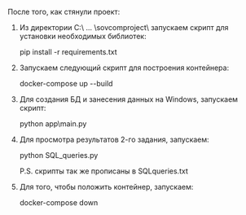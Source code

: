 После того, как стянули проект:

1) Из директории С:\ ... \sovcomproject\ запускаем скрипт для установки необходимых библиотек:

    pip install -r requirements.txt

2) Запускаем следующий скрипт для построения контейнера:

    docker-compose up --build

3) Для создания БД и занесения данных на Windows, запускаем скрипт:

    python app\main.py

4) Для просмотра результатов 2-го задания, запускаем:

    python SQL_queries.py

    P.S. скрипты так же прописаны в SQLqueries.txt

5) Для того, чтобы положить контейнер, запускаем:
    
    docker-compose down
